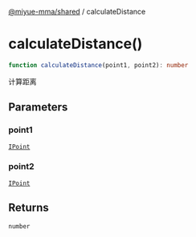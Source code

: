 [@miyue-mma/shared](../index.md) / calculateDistance

# calculateDistance()

```ts
function calculateDistance(point1, point2): number
```

计算距离

## Parameters

### point1

[`IPoint`](../interfaces/IPoint.md)

### point2

[`IPoint`](../interfaces/IPoint.md)

## Returns

`number`
